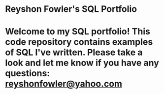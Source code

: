 # Reyshon Fowler's SQL Portfolio
# Welcome to my SQL portfolio! This code repository contains examples of SQL I've written. Please take a look and let me know if you have any questions: reyshonfowler@yahoo.com
